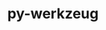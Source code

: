 ---
title: "py-werkzeug"
layout: cache
categories: [package, develop]
meta: {"versions": ["3.0.0"], "compilers": ["apple-clang@=15.0.0", "gcc@=11.3.0"], "oss": ["ubuntu22.04", "ventura"], "platforms": ["darwin", "linux"], "targets": ["aarch64", "x86_64_v3"], "stacks": ["ml-darwin-aarch64-mps", "ml-linux-x86_64-cpu", "ml-linux-x86_64-cuda", "ml-linux-x86_64-rocm", "root"], "num_specs": 35, "num_specs_by_stack": {"root": 35, "ml-darwin-aarch64-mps": 5, "ml-linux-x86_64-rocm": 30, "ml-linux-x86_64-cpu": 30, "ml-linux-x86_64-cuda": 30}}
spec_details: [{"hash": "avgb3qzwmakpkeuyjl3pbpoqdcpcxnnh", "compiler": "apple-clang@=15.0.0", "versions": ["3.0.0"], "os": "ventura", "platform": "darwin", "target": "aarch64", "variants": ["build_system=python_pip"], "stacks": ["root", "ml-darwin-aarch64-mps"], "size": "-", "tarball": "https://binaries.spack.io/develop/build_cache/darwin-ventura-aarch64/apple-clang-15.0.0/py-werkzeug-3.0.0/darwin-ventura-aarch64-apple-clang-15.0.0-py-werkzeug-3.0.0-avgb3qzwmakpkeuyjl3pbpoqdcpcxnnh.spack"}, {"hash": "sk7j3bcaeapeps2ofw6prynb6fpkyk63", "compiler": "apple-clang@=15.0.0", "versions": ["3.0.0"], "os": "ventura", "platform": "darwin", "target": "aarch64", "variants": ["build_system=python_pip"], "stacks": ["root", "ml-darwin-aarch64-mps"], "size": "-", "tarball": "https://binaries.spack.io/develop/build_cache/darwin-ventura-aarch64/apple-clang-15.0.0/py-werkzeug-3.0.0/darwin-ventura-aarch64-apple-clang-15.0.0-py-werkzeug-3.0.0-sk7j3bcaeapeps2ofw6prynb6fpkyk63.spack"}, {"hash": "7h2ym32jwos62tcqqzlp6pdadfpa22gl", "compiler": "apple-clang@=15.0.0", "versions": ["3.0.0"], "os": "ventura", "platform": "darwin", "target": "aarch64", "variants": ["build_system=python_pip"], "stacks": ["root", "ml-darwin-aarch64-mps"], "size": "-", "tarball": "https://binaries.spack.io/develop/build_cache/darwin-ventura-aarch64/apple-clang-15.0.0/py-werkzeug-3.0.0/darwin-ventura-aarch64-apple-clang-15.0.0-py-werkzeug-3.0.0-7h2ym32jwos62tcqqzlp6pdadfpa22gl.spack"}, {"hash": "hwa5324iipxc4au2gzwwam2rzjb7ndm2", "compiler": "apple-clang@=15.0.0", "versions": ["3.0.0"], "os": "ventura", "platform": "darwin", "target": "aarch64", "variants": ["build_system=python_pip"], "stacks": ["root", "ml-darwin-aarch64-mps"], "size": "-", "tarball": "https://binaries.spack.io/develop/build_cache/darwin-ventura-aarch64/apple-clang-15.0.0/py-werkzeug-3.0.0/darwin-ventura-aarch64-apple-clang-15.0.0-py-werkzeug-3.0.0-hwa5324iipxc4au2gzwwam2rzjb7ndm2.spack"}, {"hash": "secyj6bordkbpdlptujlb5gisrqsjpy6", "compiler": "apple-clang@=15.0.0", "versions": ["3.0.0"], "os": "ventura", "platform": "darwin", "target": "aarch64", "variants": ["build_system=python_pip"], "stacks": ["root", "ml-darwin-aarch64-mps"], "size": "-", "tarball": "https://binaries.spack.io/develop/build_cache/darwin-ventura-aarch64/apple-clang-15.0.0/py-werkzeug-3.0.0/darwin-ventura-aarch64-apple-clang-15.0.0-py-werkzeug-3.0.0-secyj6bordkbpdlptujlb5gisrqsjpy6.spack"}, {"hash": "lxkd3ipsyv7api3lkojqvf3aalnmdn3c", "compiler": "gcc@=11.3.0", "versions": ["3.0.0"], "os": "ubuntu22.04", "platform": "linux", "target": "x86_64_v3", "variants": ["build_system=python_pip"], "stacks": ["root", "ml-linux-x86_64-rocm", "ml-linux-x86_64-cpu", "ml-linux-x86_64-cuda"], "size": "-", "tarball": "https://binaries.spack.io/develop/build_cache/linux-ubuntu22.04-x86_64_v3/gcc-11.3.0/py-werkzeug-3.0.0/linux-ubuntu22.04-x86_64_v3-gcc-11.3.0-py-werkzeug-3.0.0-lxkd3ipsyv7api3lkojqvf3aalnmdn3c.spack"}, {"hash": "wu3neihnei6nqmcpmbldftflmar4xahh", "compiler": "gcc@=11.3.0", "versions": ["3.0.0"], "os": "ubuntu22.04", "platform": "linux", "target": "x86_64_v3", "variants": ["build_system=python_pip"], "stacks": ["root", "ml-linux-x86_64-rocm", "ml-linux-x86_64-cpu", "ml-linux-x86_64-cuda"], "size": "-", "tarball": "https://binaries.spack.io/develop/build_cache/linux-ubuntu22.04-x86_64_v3/gcc-11.3.0/py-werkzeug-3.0.0/linux-ubuntu22.04-x86_64_v3-gcc-11.3.0-py-werkzeug-3.0.0-wu3neihnei6nqmcpmbldftflmar4xahh.spack"}, {"hash": "ju4fu35iuld5ddgzjari7gr36mxvb2y5", "compiler": "gcc@=11.3.0", "versions": ["3.0.0"], "os": "ubuntu22.04", "platform": "linux", "target": "x86_64_v3", "variants": ["build_system=python_pip"], "stacks": ["root", "ml-linux-x86_64-rocm", "ml-linux-x86_64-cpu", "ml-linux-x86_64-cuda"], "size": "-", "tarball": "https://binaries.spack.io/develop/build_cache/linux-ubuntu22.04-x86_64_v3/gcc-11.3.0/py-werkzeug-3.0.0/linux-ubuntu22.04-x86_64_v3-gcc-11.3.0-py-werkzeug-3.0.0-ju4fu35iuld5ddgzjari7gr36mxvb2y5.spack"}, {"hash": "xzqy33dz3oucz6sabp5imdkiwvzi5mvb", "compiler": "gcc@=11.3.0", "versions": ["3.0.0"], "os": "ubuntu22.04", "platform": "linux", "target": "x86_64_v3", "variants": ["build_system=python_pip"], "stacks": ["root", "ml-linux-x86_64-rocm", "ml-linux-x86_64-cpu", "ml-linux-x86_64-cuda"], "size": "-", "tarball": "https://binaries.spack.io/develop/build_cache/linux-ubuntu22.04-x86_64_v3/gcc-11.3.0/py-werkzeug-3.0.0/linux-ubuntu22.04-x86_64_v3-gcc-11.3.0-py-werkzeug-3.0.0-xzqy33dz3oucz6sabp5imdkiwvzi5mvb.spack"}, {"hash": "wkql7penogmxycoogf5ljizc66ftecrd", "compiler": "gcc@=11.3.0", "versions": ["3.0.0"], "os": "ubuntu22.04", "platform": "linux", "target": "x86_64_v3", "variants": ["build_system=python_pip"], "stacks": ["root", "ml-linux-x86_64-rocm", "ml-linux-x86_64-cpu", "ml-linux-x86_64-cuda"], "size": "-", "tarball": "https://binaries.spack.io/develop/build_cache/linux-ubuntu22.04-x86_64_v3/gcc-11.3.0/py-werkzeug-3.0.0/linux-ubuntu22.04-x86_64_v3-gcc-11.3.0-py-werkzeug-3.0.0-wkql7penogmxycoogf5ljizc66ftecrd.spack"}, {"hash": "rfwzeyn4oryik4hq4a33fvexux2d5ti4", "compiler": "gcc@=11.3.0", "versions": ["3.0.0"], "os": "ubuntu22.04", "platform": "linux", "target": "x86_64_v3", "variants": ["build_system=python_pip"], "stacks": ["root", "ml-linux-x86_64-rocm", "ml-linux-x86_64-cpu", "ml-linux-x86_64-cuda"], "size": "-", "tarball": "https://binaries.spack.io/develop/build_cache/linux-ubuntu22.04-x86_64_v3/gcc-11.3.0/py-werkzeug-3.0.0/linux-ubuntu22.04-x86_64_v3-gcc-11.3.0-py-werkzeug-3.0.0-rfwzeyn4oryik4hq4a33fvexux2d5ti4.spack"}, {"hash": "p3372yn46vpvzcibcizuxtir2ghu76sc", "compiler": "gcc@=11.3.0", "versions": ["3.0.0"], "os": "ubuntu22.04", "platform": "linux", "target": "x86_64_v3", "variants": ["build_system=python_pip"], "stacks": ["root", "ml-linux-x86_64-rocm", "ml-linux-x86_64-cpu", "ml-linux-x86_64-cuda"], "size": "-", "tarball": "https://binaries.spack.io/develop/build_cache/linux-ubuntu22.04-x86_64_v3/gcc-11.3.0/py-werkzeug-3.0.0/linux-ubuntu22.04-x86_64_v3-gcc-11.3.0-py-werkzeug-3.0.0-p3372yn46vpvzcibcizuxtir2ghu76sc.spack"}, {"hash": "gjgxh2taepkdyvyiludgy5rs7pxiprdy", "compiler": "gcc@=11.3.0", "versions": ["3.0.0"], "os": "ubuntu22.04", "platform": "linux", "target": "x86_64_v3", "variants": ["build_system=python_pip"], "stacks": ["root", "ml-linux-x86_64-rocm", "ml-linux-x86_64-cpu", "ml-linux-x86_64-cuda"], "size": "-", "tarball": "https://binaries.spack.io/develop/build_cache/linux-ubuntu22.04-x86_64_v3/gcc-11.3.0/py-werkzeug-3.0.0/linux-ubuntu22.04-x86_64_v3-gcc-11.3.0-py-werkzeug-3.0.0-gjgxh2taepkdyvyiludgy5rs7pxiprdy.spack"}, {"hash": "4mw4rfwud42z62qr2w7xr2ioagwbd6yv", "compiler": "gcc@=11.3.0", "versions": ["3.0.0"], "os": "ubuntu22.04", "platform": "linux", "target": "x86_64_v3", "variants": ["build_system=python_pip"], "stacks": ["root", "ml-linux-x86_64-rocm", "ml-linux-x86_64-cpu", "ml-linux-x86_64-cuda"], "size": "-", "tarball": "https://binaries.spack.io/develop/build_cache/linux-ubuntu22.04-x86_64_v3/gcc-11.3.0/py-werkzeug-3.0.0/linux-ubuntu22.04-x86_64_v3-gcc-11.3.0-py-werkzeug-3.0.0-4mw4rfwud42z62qr2w7xr2ioagwbd6yv.spack"}, {"hash": "ehhsrzrttkbzq4suov6bzgr76yfopnmu", "compiler": "gcc@=11.3.0", "versions": ["3.0.0"], "os": "ubuntu22.04", "platform": "linux", "target": "x86_64_v3", "variants": ["build_system=python_pip"], "stacks": ["root", "ml-linux-x86_64-rocm", "ml-linux-x86_64-cpu", "ml-linux-x86_64-cuda"], "size": "-", "tarball": "https://binaries.spack.io/develop/build_cache/linux-ubuntu22.04-x86_64_v3/gcc-11.3.0/py-werkzeug-3.0.0/linux-ubuntu22.04-x86_64_v3-gcc-11.3.0-py-werkzeug-3.0.0-ehhsrzrttkbzq4suov6bzgr76yfopnmu.spack"}, {"hash": "c5zlz4q7pymu7b7vf6u4fniptwofmu7u", "compiler": "gcc@=11.3.0", "versions": ["3.0.0"], "os": "ubuntu22.04", "platform": "linux", "target": "x86_64_v3", "variants": ["build_system=python_pip"], "stacks": ["root", "ml-linux-x86_64-rocm", "ml-linux-x86_64-cpu", "ml-linux-x86_64-cuda"], "size": "-", "tarball": "https://binaries.spack.io/develop/build_cache/linux-ubuntu22.04-x86_64_v3/gcc-11.3.0/py-werkzeug-3.0.0/linux-ubuntu22.04-x86_64_v3-gcc-11.3.0-py-werkzeug-3.0.0-c5zlz4q7pymu7b7vf6u4fniptwofmu7u.spack"}, {"hash": "bqljfn5x5uxgoasxxeztvymkt3c3yyb2", "compiler": "gcc@=11.3.0", "versions": ["3.0.0"], "os": "ubuntu22.04", "platform": "linux", "target": "x86_64_v3", "variants": ["build_system=python_pip"], "stacks": ["root", "ml-linux-x86_64-rocm", "ml-linux-x86_64-cpu", "ml-linux-x86_64-cuda"], "size": "-", "tarball": "https://binaries.spack.io/develop/build_cache/linux-ubuntu22.04-x86_64_v3/gcc-11.3.0/py-werkzeug-3.0.0/linux-ubuntu22.04-x86_64_v3-gcc-11.3.0-py-werkzeug-3.0.0-bqljfn5x5uxgoasxxeztvymkt3c3yyb2.spack"}, {"hash": "6bsttdzlaezxnau7otlildyazpgeggwp", "compiler": "gcc@=11.3.0", "versions": ["3.0.0"], "os": "ubuntu22.04", "platform": "linux", "target": "x86_64_v3", "variants": ["build_system=python_pip"], "stacks": ["root", "ml-linux-x86_64-rocm", "ml-linux-x86_64-cpu", "ml-linux-x86_64-cuda"], "size": "-", "tarball": "https://binaries.spack.io/develop/build_cache/linux-ubuntu22.04-x86_64_v3/gcc-11.3.0/py-werkzeug-3.0.0/linux-ubuntu22.04-x86_64_v3-gcc-11.3.0-py-werkzeug-3.0.0-6bsttdzlaezxnau7otlildyazpgeggwp.spack"}, {"hash": "3y3oesykv64vkxooymmg7ykly7xk7e74", "compiler": "gcc@=11.3.0", "versions": ["3.0.0"], "os": "ubuntu22.04", "platform": "linux", "target": "x86_64_v3", "variants": ["build_system=python_pip"], "stacks": ["root", "ml-linux-x86_64-rocm", "ml-linux-x86_64-cpu", "ml-linux-x86_64-cuda"], "size": "-", "tarball": "https://binaries.spack.io/develop/build_cache/linux-ubuntu22.04-x86_64_v3/gcc-11.3.0/py-werkzeug-3.0.0/linux-ubuntu22.04-x86_64_v3-gcc-11.3.0-py-werkzeug-3.0.0-3y3oesykv64vkxooymmg7ykly7xk7e74.spack"}, {"hash": "ew7owco744zanw56yu3biz2r6r67tt2p", "compiler": "gcc@=11.3.0", "versions": ["3.0.0"], "os": "ubuntu22.04", "platform": "linux", "target": "x86_64_v3", "variants": ["build_system=python_pip"], "stacks": ["root", "ml-linux-x86_64-rocm", "ml-linux-x86_64-cpu", "ml-linux-x86_64-cuda"], "size": "-", "tarball": "https://binaries.spack.io/develop/build_cache/linux-ubuntu22.04-x86_64_v3/gcc-11.3.0/py-werkzeug-3.0.0/linux-ubuntu22.04-x86_64_v3-gcc-11.3.0-py-werkzeug-3.0.0-ew7owco744zanw56yu3biz2r6r67tt2p.spack"}, {"hash": "jf4yqtsc2qyrp37kel55osgk5lgarlby", "compiler": "gcc@=11.3.0", "versions": ["3.0.0"], "os": "ubuntu22.04", "platform": "linux", "target": "x86_64_v3", "variants": ["build_system=python_pip"], "stacks": ["root", "ml-linux-x86_64-rocm", "ml-linux-x86_64-cpu", "ml-linux-x86_64-cuda"], "size": "-", "tarball": "https://binaries.spack.io/develop/build_cache/linux-ubuntu22.04-x86_64_v3/gcc-11.3.0/py-werkzeug-3.0.0/linux-ubuntu22.04-x86_64_v3-gcc-11.3.0-py-werkzeug-3.0.0-jf4yqtsc2qyrp37kel55osgk5lgarlby.spack"}, {"hash": "7ok3dwq2pik4aj7fjeilfbbmdltmnyjk", "compiler": "gcc@=11.3.0", "versions": ["3.0.0"], "os": "ubuntu22.04", "platform": "linux", "target": "x86_64_v3", "variants": ["build_system=python_pip"], "stacks": ["root", "ml-linux-x86_64-rocm", "ml-linux-x86_64-cpu", "ml-linux-x86_64-cuda"], "size": "-", "tarball": "https://binaries.spack.io/develop/build_cache/linux-ubuntu22.04-x86_64_v3/gcc-11.3.0/py-werkzeug-3.0.0/linux-ubuntu22.04-x86_64_v3-gcc-11.3.0-py-werkzeug-3.0.0-7ok3dwq2pik4aj7fjeilfbbmdltmnyjk.spack"}, {"hash": "boluowmp6lxxf5d5fqczl3h52pnb2puw", "compiler": "gcc@=11.3.0", "versions": ["3.0.0"], "os": "ubuntu22.04", "platform": "linux", "target": "x86_64_v3", "variants": ["build_system=python_pip"], "stacks": ["root", "ml-linux-x86_64-rocm", "ml-linux-x86_64-cpu", "ml-linux-x86_64-cuda"], "size": "-", "tarball": "https://binaries.spack.io/develop/build_cache/linux-ubuntu22.04-x86_64_v3/gcc-11.3.0/py-werkzeug-3.0.0/linux-ubuntu22.04-x86_64_v3-gcc-11.3.0-py-werkzeug-3.0.0-boluowmp6lxxf5d5fqczl3h52pnb2puw.spack"}, {"hash": "ovooqdnzyo6ehrkmi5szxuvqjulu7w5k", "compiler": "gcc@=11.3.0", "versions": ["3.0.0"], "os": "ubuntu22.04", "platform": "linux", "target": "x86_64_v3", "variants": ["build_system=python_pip"], "stacks": ["root", "ml-linux-x86_64-rocm", "ml-linux-x86_64-cpu", "ml-linux-x86_64-cuda"], "size": "-", "tarball": "https://binaries.spack.io/develop/build_cache/linux-ubuntu22.04-x86_64_v3/gcc-11.3.0/py-werkzeug-3.0.0/linux-ubuntu22.04-x86_64_v3-gcc-11.3.0-py-werkzeug-3.0.0-ovooqdnzyo6ehrkmi5szxuvqjulu7w5k.spack"}, {"hash": "7m3rasydtekjf5jkz2xtvtwdufvay6rc", "compiler": "gcc@=11.3.0", "versions": ["3.0.0"], "os": "ubuntu22.04", "platform": "linux", "target": "x86_64_v3", "variants": ["build_system=python_pip"], "stacks": ["root", "ml-linux-x86_64-rocm", "ml-linux-x86_64-cpu", "ml-linux-x86_64-cuda"], "size": "-", "tarball": "https://binaries.spack.io/develop/build_cache/linux-ubuntu22.04-x86_64_v3/gcc-11.3.0/py-werkzeug-3.0.0/linux-ubuntu22.04-x86_64_v3-gcc-11.3.0-py-werkzeug-3.0.0-7m3rasydtekjf5jkz2xtvtwdufvay6rc.spack"}, {"hash": "4wq6kqpti5w6akmxhmldfoas7dqal6r5", "compiler": "gcc@=11.3.0", "versions": ["3.0.0"], "os": "ubuntu22.04", "platform": "linux", "target": "x86_64_v3", "variants": ["build_system=python_pip"], "stacks": ["root", "ml-linux-x86_64-rocm", "ml-linux-x86_64-cpu", "ml-linux-x86_64-cuda"], "size": "-", "tarball": "https://binaries.spack.io/develop/build_cache/linux-ubuntu22.04-x86_64_v3/gcc-11.3.0/py-werkzeug-3.0.0/linux-ubuntu22.04-x86_64_v3-gcc-11.3.0-py-werkzeug-3.0.0-4wq6kqpti5w6akmxhmldfoas7dqal6r5.spack"}, {"hash": "46sbdw6zngvzlxmdeev63ssdouo2ap4q", "compiler": "gcc@=11.3.0", "versions": ["3.0.0"], "os": "ubuntu22.04", "platform": "linux", "target": "x86_64_v3", "variants": ["build_system=python_pip"], "stacks": ["root", "ml-linux-x86_64-rocm", "ml-linux-x86_64-cpu", "ml-linux-x86_64-cuda"], "size": "-", "tarball": "https://binaries.spack.io/develop/build_cache/linux-ubuntu22.04-x86_64_v3/gcc-11.3.0/py-werkzeug-3.0.0/linux-ubuntu22.04-x86_64_v3-gcc-11.3.0-py-werkzeug-3.0.0-46sbdw6zngvzlxmdeev63ssdouo2ap4q.spack"}, {"hash": "l3zyebidsyetexsmihzpt3uojlkzotno", "compiler": "gcc@=11.3.0", "versions": ["3.0.0"], "os": "ubuntu22.04", "platform": "linux", "target": "x86_64_v3", "variants": ["build_system=python_pip"], "stacks": ["root", "ml-linux-x86_64-rocm", "ml-linux-x86_64-cpu", "ml-linux-x86_64-cuda"], "size": "-", "tarball": "https://binaries.spack.io/develop/build_cache/linux-ubuntu22.04-x86_64_v3/gcc-11.3.0/py-werkzeug-3.0.0/linux-ubuntu22.04-x86_64_v3-gcc-11.3.0-py-werkzeug-3.0.0-l3zyebidsyetexsmihzpt3uojlkzotno.spack"}, {"hash": "k5ca7m5icztjnj4bhnljlfr3zg7vbpza", "compiler": "gcc@=11.3.0", "versions": ["3.0.0"], "os": "ubuntu22.04", "platform": "linux", "target": "x86_64_v3", "variants": ["build_system=python_pip"], "stacks": ["root", "ml-linux-x86_64-rocm", "ml-linux-x86_64-cpu", "ml-linux-x86_64-cuda"], "size": "-", "tarball": "https://binaries.spack.io/develop/build_cache/linux-ubuntu22.04-x86_64_v3/gcc-11.3.0/py-werkzeug-3.0.0/linux-ubuntu22.04-x86_64_v3-gcc-11.3.0-py-werkzeug-3.0.0-k5ca7m5icztjnj4bhnljlfr3zg7vbpza.spack"}, {"hash": "vtimvnzh54hpih3v5sv26ppa2xpewqun", "compiler": "gcc@=11.3.0", "versions": ["3.0.0"], "os": "ubuntu22.04", "platform": "linux", "target": "x86_64_v3", "variants": ["build_system=python_pip"], "stacks": ["root", "ml-linux-x86_64-rocm", "ml-linux-x86_64-cpu", "ml-linux-x86_64-cuda"], "size": "-", "tarball": "https://binaries.spack.io/develop/build_cache/linux-ubuntu22.04-x86_64_v3/gcc-11.3.0/py-werkzeug-3.0.0/linux-ubuntu22.04-x86_64_v3-gcc-11.3.0-py-werkzeug-3.0.0-vtimvnzh54hpih3v5sv26ppa2xpewqun.spack"}, {"hash": "2u55qwy5srtosk2rcc6p6pcy5c4k64df", "compiler": "gcc@=11.3.0", "versions": ["3.0.0"], "os": "ubuntu22.04", "platform": "linux", "target": "x86_64_v3", "variants": ["build_system=python_pip"], "stacks": ["root", "ml-linux-x86_64-rocm", "ml-linux-x86_64-cpu", "ml-linux-x86_64-cuda"], "size": "-", "tarball": "https://binaries.spack.io/develop/build_cache/linux-ubuntu22.04-x86_64_v3/gcc-11.3.0/py-werkzeug-3.0.0/linux-ubuntu22.04-x86_64_v3-gcc-11.3.0-py-werkzeug-3.0.0-2u55qwy5srtosk2rcc6p6pcy5c4k64df.spack"}, {"hash": "uwvpi5fjo3xn5apto3dwvfcwnpdqaywn", "compiler": "gcc@=11.3.0", "versions": ["3.0.0"], "os": "ubuntu22.04", "platform": "linux", "target": "x86_64_v3", "variants": ["build_system=python_pip"], "stacks": ["root", "ml-linux-x86_64-rocm", "ml-linux-x86_64-cpu", "ml-linux-x86_64-cuda"], "size": "-", "tarball": "https://binaries.spack.io/develop/build_cache/linux-ubuntu22.04-x86_64_v3/gcc-11.3.0/py-werkzeug-3.0.0/linux-ubuntu22.04-x86_64_v3-gcc-11.3.0-py-werkzeug-3.0.0-uwvpi5fjo3xn5apto3dwvfcwnpdqaywn.spack"}, {"hash": "ttscggqdp7zmoytwbkrfxfvlbrjbzoao", "compiler": "gcc@=11.3.0", "versions": ["3.0.0"], "os": "ubuntu22.04", "platform": "linux", "target": "x86_64_v3", "variants": ["build_system=python_pip"], "stacks": ["root", "ml-linux-x86_64-rocm", "ml-linux-x86_64-cpu", "ml-linux-x86_64-cuda"], "size": "-", "tarball": "https://binaries.spack.io/develop/build_cache/linux-ubuntu22.04-x86_64_v3/gcc-11.3.0/py-werkzeug-3.0.0/linux-ubuntu22.04-x86_64_v3-gcc-11.3.0-py-werkzeug-3.0.0-ttscggqdp7zmoytwbkrfxfvlbrjbzoao.spack"}, {"hash": "yrzks6qbyr7ag7nyaiwu5vlljzytxppi", "compiler": "gcc@=11.3.0", "versions": ["3.0.0"], "os": "ubuntu22.04", "platform": "linux", "target": "x86_64_v3", "variants": ["build_system=python_pip"], "stacks": ["root", "ml-linux-x86_64-rocm", "ml-linux-x86_64-cpu", "ml-linux-x86_64-cuda"], "size": "-", "tarball": "https://binaries.spack.io/develop/build_cache/linux-ubuntu22.04-x86_64_v3/gcc-11.3.0/py-werkzeug-3.0.0/linux-ubuntu22.04-x86_64_v3-gcc-11.3.0-py-werkzeug-3.0.0-yrzks6qbyr7ag7nyaiwu5vlljzytxppi.spack"}, {"hash": "p3ouctkqg7n7d3c6vtied6aifggzgloh", "compiler": "gcc@=11.3.0", "versions": ["3.0.0"], "os": "ubuntu22.04", "platform": "linux", "target": "x86_64_v3", "variants": ["build_system=python_pip"], "stacks": ["root", "ml-linux-x86_64-rocm", "ml-linux-x86_64-cpu", "ml-linux-x86_64-cuda"], "size": "-", "tarball": "https://binaries.spack.io/develop/build_cache/linux-ubuntu22.04-x86_64_v3/gcc-11.3.0/py-werkzeug-3.0.0/linux-ubuntu22.04-x86_64_v3-gcc-11.3.0-py-werkzeug-3.0.0-p3ouctkqg7n7d3c6vtied6aifggzgloh.spack"}]
---